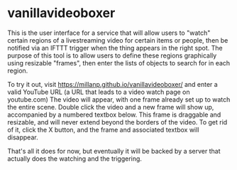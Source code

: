 # vanillavideoboxer
This is the user interface for a service that will allow users to "watch" certain
regions of a livestreaming video for certain items or people, then be notified via an IFTTT trigger when 
the thing appears in the right spot. The purpose of this tool is to allow users to define these regions graphically 
using resizable "frames", then enter the lists of objects to search for in each region.

To try it out, visit https://millanp.github.io/vanillavideoboxer/ and enter a valid YouTube URL 
(a URL that leads to a video watch page on youtube.com) The video will appear, with one frame
already set up to watch the entire scene. Double click the video and a new frame will show up, 
accompanied by a numbered textbox below.
This frame is draggable and resizable, and will never extend beyond the borders of the video.
To get rid of it, click the X button, and the frame and associated textbox will disappear.

That's all it does for now, but eventually it will be backed by a server that actually does the 
watching and the triggering. 
